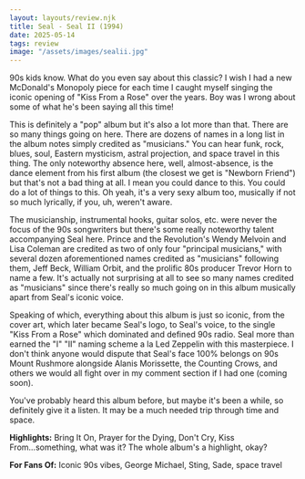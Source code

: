```yaml
---
layout: layouts/review.njk
title: Seal - Seal II (1994)
date: 2025-05-14
tags: review
image: "/assets/images/sealii.jpg"
---
```


90s kids know. What do you even say about this classic? I wish I had a new McDonald's Monopoly piece for each time I caught myself singing the iconic opening of "Kiss From a Rose" over the years. Boy was I wrong about some of what he's been saying all this time!

This is definitely a "pop" album but it's also a lot more than that. There are so many things going on here. There are dozens of names in a long list in the album notes simply credited as "musicians." You can hear funk, rock, blues, soul, Eastern mysticism, astral projection, and space travel in this thing. The only noteworthy absence here, well, almost-absence, is the dance element from his first album (the closest we get is "Newborn Friend") but that's not a bad thing at all. I mean you could dance to this. You could do a lot of things to this. Oh yeah, it's a very sexy album too, musically if not so much lyrically, if you, uh, weren't aware.

The musicianship, instrumental hooks, guitar solos, etc. were never the focus of the 90s songwriters but there's some really noteworthy talent accompanying Seal here. Prince and the Revolution's Wendy Melvoin and Lisa Coleman are credited as two of only four "principal musicians," with several dozen aforementioned names credited as "musicians" following them, Jeff Beck, William Orbit, and the prolific 80s producer Trevor Horn to name a few. It's actually not surprising at all to see so many names credited as "musicians" since there's really so much going on in this album musically apart from Seal's iconic voice.

Speaking of which, everything about this album is just so iconic, from the cover art, which later became Seal's logo, to Seal's voice, to the single "Kiss From a Rose" which dominated and defined 90s radio. Seal more than earned the "I" "II" naming scheme a la Led Zeppelin with this masterpiece. I don't think anyone would dispute that Seal's face 100% belongs on 90s Mount Rushmore alongside Alanis Morissette, the Counting Crows, and others we would all fight over in my comment section if I had one (coming soon).

You've probably heard this album before, but maybe it's been a while, so definitely give it a listen. It may be a much needed trip through time and space.

**Highlights:** Bring It On, Prayer for the Dying, Don't Cry, Kiss From...something, what was it? The whole album's a highlight, okay?

**For Fans Of:** Iconic 90s vibes, George Michael, Sting, Sade, space travel
